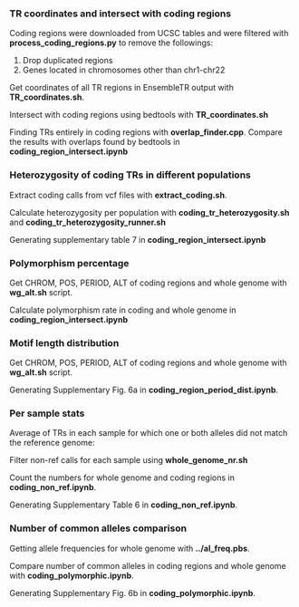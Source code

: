 ### TR coordinates and intersect with coding regions

Coding regions were downloaded from UCSC tables and were filtered with **process_coding_regions.py** to remove the followings:

1. Drop duplicated regions
2. Genes located in chromosomes other than chr1-chr22

Get coordinates of all TR regions in EnsembleTR output with **TR_coordinates.sh**.

Intersect with coding regions using bedtools with **TR_coordinates.sh** 

Finding TRs entirely in coding regions with **overlap_finder.cpp**. Compare the results with overlaps found by bedtools in **coding_region_intersect.ipynb**

### Heterozygosity of coding TRs in different populations

Extract coding calls from vcf files with **extract_coding.sh**.

Calculate heterozygosity per population with **coding_tr_heterozygosity.sh** and **coding_tr_heterozygosity_runner.sh**

Generating supplementary table 7 in **coding_region_intersect.ipynb**

### Polymorphism percentage

Get CHROM, POS, PERIOD, ALT of coding regions and whole genome with **wg_alt.sh** script. 

Calculate polymorphism rate in coding and whole genome in **coding_region_intersect.ipynb**


### Motif length distribution 


Get CHROM, POS, PERIOD, ALT of coding regions and whole genome with **wg_alt.sh** script. 

Generating Supplementary Fig. 6a in **coding_region_period_dist.ipynb**.


### Per sample stats


Average of TRs in each sample for which one or both alleles did not match the reference genome:

Filter non-ref calls for each sample using **whole_genome_nr.sh**

Count the numbers for whole genome and coding regions in **coding_non_ref.ipynb**.

Generating Supplementary Table 6 in **coding_non_ref.ipynb**.


### Number of common alleles comparison

Getting allele frequencies for whole genome with **../al_freq.pbs**.

Compare number of common alleles in coding regions and whole genome with **coding_polymorphic.ipynb**.

Generating Supplementary Fig. 6b in **coding_polymorphic.ipynb**.



